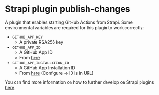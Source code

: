 # Strapi plugin publish-changes

A plugin that enables starting GitHub Actions from Strapi. Some environmental variables are required for this plugin to work correctly:

- `GITHUB_APP_KEY`
  - A private RSA256 key
- `GITHUB_APP_ID`
  - A GitHub App ID
  - From [here](https://github.com/organizations/Tietokilta/settings/apps/tikweb-cms)
- `GITHUB_APP_INSTALLATION_ID`
  - A GitHub App Installation ID
  - From [here](https://github.com/organizations/Tietokilta/settings/installations) (Configure -> ID is in URL)

You can find more information on how to further develop on Strapi plugins [here](https://docs-v3.strapi.io/developer-docs/latest/development/local-plugins-customization.html#quick-start).

